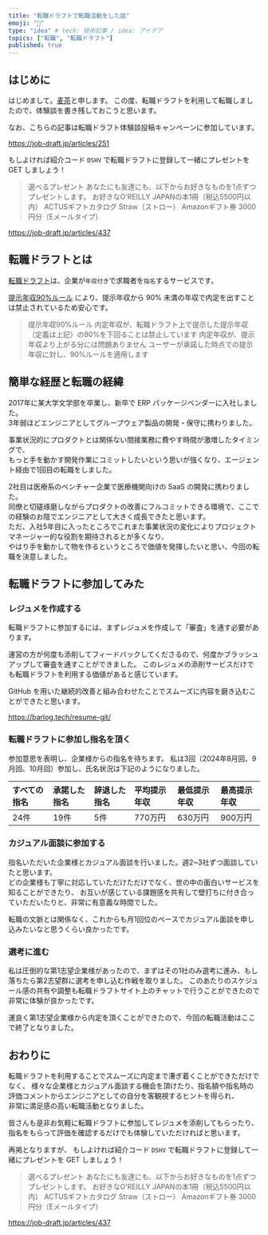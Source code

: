 ```yaml
---
title: "転職ドラフトで転職活動をした話"
emoji: "🎉"
type: "idea" # tech: 技術記事 / idea: アイデア
topics: ["転職", "転職ドラフト"]
published: true
---
```


## はじめに

はじめまして。[麦茶](https://twitter.com/eng_barleytea)と申します。
この度、転職ドラフトを利用して転職しましたので、体験談を書き残しておこうと思います。

なお、こちらの記事は転職ドラフト体験談投稿キャンペーンに参加しています。

https://job-draft.jp/articles/251

もしよければ紹介コード `DSHV` で転職ドラフトに登録して一緒にプレゼントを GET しましょう！

> 選べるプレゼント
> あなたにも友達にも、以下からお好きなものを1点ずつプレゼントします。
> お好きなO’REILLY JAPANの本1冊（税込5500円以内）
> ACTUSギフトカタログ Straw（ストロー）
> Amazonギフト券 3000円分（Eメールタイプ）

https://job-draft.jp/articles/437

## 転職ドラフトとは

[転職ドラフト](https://job-draft.jp/)は、企業が`年収付き`で求職者を`指名`するサービスです。

[提示年収90%ルール](https://job-draft.jp/draft_rule) により、提示年収から 90% 未満の年収で内定を出すことは禁止されているため安心です。

> 提示年収90%ルール
> 内定年収が、転職ドラフト上で提示した提示年収（定義は上記）の90%を下回ることは禁止しています
> 内定年収が、提示年収より上がる分には問題ありません
> ユーザーが承諾した時点での提示年収に対し、90%ルールを適用します

## 簡単な経歴と転職の経緯

2017年に某大学文学部を卒業し、新卒で ERP パッケージベンダーに入社しました。  
3年弱ほどエンジニアとしてグループウェア製品の開発・保守に携わりました。

事業状況的にプロダクトとは関係ない間接業務に費やす時間が激増したタイミングで、  
もっと手を動かす開発作業にコミットしたいという思いが強くなり、エージェント経由で1回目の転職をしました。  

2社目は医療系のベンチャー企業で医療機関向けの SaaS の開発に携わりました。  
同僚と切磋琢磨しながらプロダクトの改善にフルコミットできる環境で、ここでの経験のお陰でエンジニアとして大きく成長できたと思います。  
ただ、入社5年目に入ったところでこれまた事業状況の変化によりプロジェクトマネージャー的な役割を期待されるとが多くなり、  
やはり手を動かして物を作るというところで価値を発揮したいと思い、今回の転職を決意しました。

## 転職ドラフトに参加してみた

### レジュメを作成する

転職ドラフトに参加するには、まずレジュメを作成して「審査」を通す必要があります。

運営の方が何度も添削してフィードバックしてくださるので、何度かブラッシュアップして審査を通すことができました。
このレジュメの添削サービスだけでも転職ドラフトを利用する価値があると感じています。

GitHub を用いた継続的改善と組み合わせたことでスムーズに内容を磨き込むことができたと思います。

https://barlog.tech/resume-git/

### 転職ドラフトに参加し指名を頂く

参加意思を表明し、企業様からの指名を待ちます。
私は3回（2024年8月回、9月回、10月回）参加し、氏名状況は下記のようになりました。

| すべての指名 | 承諾した指名 | 辞退した指名 | 平均提示年収 | 最低提示年収 | 最高提示年収 |
|:--|:--|:--|:--|:--|:--|
|24件|19件|5件|770万円|630万円|900万円|

### カジュアル面談に参加する

指名いただいた企業様とカジュアル面談を行いました。週2~3社ずつ面談していたと思います。  
どの企業様も丁寧に対応していただけただけでなく、世の中の面白いサービスを知ることができたり、
お互いが感じている課題感を共有して壁打ちに付き合っていただいたりと、非常に有意義な時間でした。  

転職の文脈とは関係なく、これからも月1回位のペースでカジュアル面談を申し込みたいなと思うくらい良かったです。

### 選考に進む

私は圧倒的な第1志望企業様があったので、まずはその1社のみ選考に進み、もし落ちたら第2志望群に選考を申し込む作戦を取りました。
このあたりのスケジュール感の共有や調整も転職ドラフトサイト上のチャットで行うことができたので非常に体験が良かったです。

運良く第1志望企業様から内定を頂くことができたので、今回の転職活動はここで終了となりました。

## おわりに

転職ドラフトを利用することでスムーズに内定まで漕ぎ着くことができただけでなく、
様々な企業様とカジュアル面談する機会を頂けたり、指名額や指名時の評価コメントからエンジニアとしての自分を客観視するヒントを得られ、  
非常に満足感の高い転職活動となりました。

皆さんも是非お気軽に転職ドラフトに参加してレジュメを添削してもらったり、指名をもらって評価を確認するだけでも体験していただければと思います。


再掲となりますが、  もしよければ紹介コード `DSHV` で転職ドラフトに登録して一緒にプレゼントを GET しましょう！

> 選べるプレゼント
> あなたにも友達にも、以下からお好きなものを1点ずつプレゼントします。
> お好きなO’REILLY JAPANの本1冊（税込5500円以内）
> ACTUSギフトカタログ Straw（ストロー）
> Amazonギフト券 3000円分（Eメールタイプ）

https://job-draft.jp/articles/437

